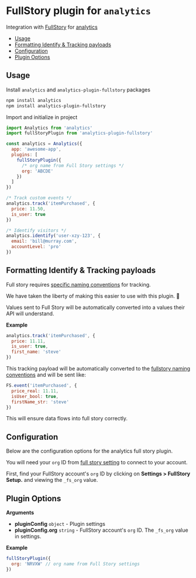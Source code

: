 # FullStory plugin for `analytics`

Integration with [FullStory](https://www.fullstory.com/) for [analytics](https://www.npmjs.com/package/analytics)

<!-- ANALYTICS_DOCS:START (TOC) -->
- [Usage](#usage)
- [Formatting Identify & Tracking payloads](#formatting-identify--tracking-payloads)
- [Configuration](#configuration)
- [Plugin Options](#plugin-options)
<!-- ANALYTICS_DOCS:END (TOC) -->

## Usage

Install `analytics` and `analytics-plugin-fullstory` packages

```bash
npm install analytics
npm install analytics-plugin-fullstory
```

Import and initialize in project

```js
import Analytics from 'analytics'
import fullStoryPlugin from 'analytics-plugin-fullstory'

const analytics = Analytics({
  app: 'awesome-app',
  plugins: [
    fullStoryPlugin({
      /* org name from Full Story settings */
      org: 'ABCDE'
    })
  ]
})

/* Track custom events */
analytics.track('itemPurchased', {
  price: 11.50,
  is_user: true
})

/* Identify visitors */
analytics.identify('user-xzy-123', {
  email: 'bill@murray.com',
  accountLevel: 'pro'
})
```

## Formatting Identify & Tracking payloads

Full story requires [specific naming conventions](https://help.fullstory.com/hc/en-us/articles/360020623234) for tracking.

We have taken the liberty of making this easier to use with this plugin. 🎉

Values sent to Full Story will be automatically converted into a values their API will understand.

**Example**

```js
analytics.track('itemPurchased', {
  price: 11.11,
  is_user: true,
  first_name: 'steve'
})
```

This tracking payload will be automatically converted to the [fullstory naming conventions](https://help.fullstory.com/hc/en-us/articles/360020623234) and will be sent like:

```js
FS.event('itemPurchased', {
  price_real: 11.11,
  isUser_bool: true,
  firstName_str: 'steve'
})
```

This will ensure data flows into full story correctly.

## Configuration

Below are the configuration options for the analytics full story plugin.

You will need your `org` ID from [full story setting](https://help.fullstory.com/hc/en-us/articles/360020623514-How-do-I-get-FullStory-up-and-running-on-my-site-) to connect to your account.

First, find your FullStory account's `org` ID by clicking on **Settings > FullStory Setup.** and viewing the `_fs_org` value.

<!-- ANALYTICS_DOCS:START (API) -->
## Plugin Options

**Arguments**

- **pluginConfig** <code>object</code> - Plugin settings
- **pluginConfig.org** <code>string</code> - FullStory account's `org` ID. The `_fs_org` value in settings.

**Example**

```js
fullStoryPlugin({
  org: 'NRVXW' // org name from Full Story settings
})
```
<!-- ANALYTICS_DOCS:END -->
